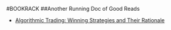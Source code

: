 #BOOKRACK ##Another Running Doc of Good Reads

- [Algorithmic Trading: Winning Strategies and Their Rationale](https://www.amazon.com/gp/product/1118460146/)
